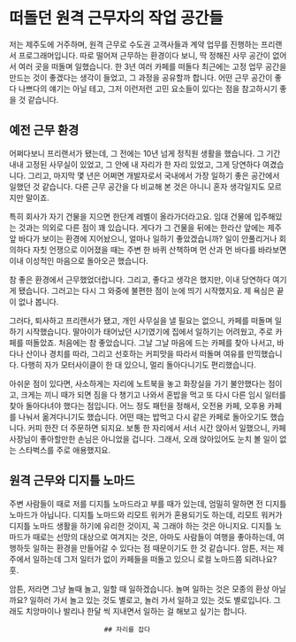 # 떠돌던 원격 근무자의 작업 공간들

저는 제주도에 거주하며, 원격 근무로 수도권 고객사들과 계약 업무를 진행하는 프리랜서 프로그래머입니다. 따로 떨어져 근무하는 환경이다 보니, 딱 정해진 사무 공간이 없어서 여러 곳을 떠돌며 일했습니다. 한 3년 여러 카페를 떠돌다 최근에는 고정 업무 공간을 만드는 것이 좋겠다는 생각이 들었고, 그 과정을 공유할까 합니다. 어떤 근무 공간이 좋다 나쁘다의 얘기는 아닐 테고, 그저 이런저런 고민 요소들이 있다는 점을 참고하시기 좋을 것 같습니다.

## 예전 근무 환경

어쩌다보니 프리랜서가 됐는데, 그 전에는 10년 넘게 정직원 생활을 했습니다. 그 기간 내내 고정된 사무실이 있었고, 그 안에 내 자리가 한 자리 있었고, 그게 당연하다 여겼습니다. 그리고, 마지막 몇 년은 어쩌면 개발자로서 국내에서 가장 일하기 좋은 공간에서 일했던 것 같습니다. 다른 근무 공간을 다 비교해 본 것은 아니니 혼자 생각일지도 모르지만 말이죠.

특히 회사가 자기 건물을 지으면 한단계 레벨이 올라가더라고요. 임대 건물에 입주해있는 것과는 의외로 다른 점이 꽤 있습니다. 게다가 그 건물을 뒤에는 한라산 앞에는 제주 앞 바다가 보이는 환경에 지어놨으니, 얼마나 일하기 좋았겠습니까? 일이 안풀리거나 회의하다 자칫 언쟁으로 이어졌을 때는 주변 한 바퀴 산책하며 먼 산과 먼 바다를 바라보면 이내 이성적인 마음으로 돌아오곤 했습니다.

참 좋은 환경에서 근무했었더랍니다. 그리고, 좋다고 생각은 했지만, 이내 당연하다 여기게 됐습니다. 그러고는 다시 그 와중에 불편한 점이 눈에 띄기 시작했지요. 제 욕심은 끝이 없나 봅니다.

그러다, 퇴사하고 프리랜서가 됐고, 개인 사무실을 낼 필요는 없으니, 카페를 떠돌며 일하기 시작했습니다. 딸아이가 태어났던 시기였기에 집에서 일하기는 어려웠고, 주로 카페를 떠돌았죠. 처음에는 참 좋았습니다. 그날 그날 마음에 드는 카페를 찾아 나서고, 바다나 산이나 경치를 따라, 그리고 선호하는 커피맛을 따라서 떠돌며 여유를 만끽했습니다. 다행히 자가 모터사이클이 한 대 있으니, 멀리 돌아다니기도 편리했습니다.

아쉬운 점이 있다면, 사소하게는 자리에 노트북을 놓고 화장실을 가기 불안했다는 점이고, 크게는 끼니 때가 되면 짐을 다 챙기고 나와서 혼밥을 먹고 또 다시 다른 임시 일터를 찾아 돌아다녀야 했다는 점입니다. 어느 정도 패턴을 정해서, 오전용 카페, 오후용 카페를 나눠서 옮겨다니기도 했습니다. 어떤 때는 밥먹고 다시 같은 카페로 돌아오기도 했습니다. 커피 한잔 더 주문하면 되지요. 보통 한 자리에서 서너 시간 앉아서 일했으니, 카페 사장님이 좋아할만한 손님은 아니었을 겁니다. 그래서, 오래 앉아있어도 눈치 볼 일이 없는 스타벅스를 주로 애용했지요.

## 원격 근무와 디지틀 노마드

주변 사람들이 때로 저를 디지틀 노마드라고 부를 때가 있는데, 엄밀히 말하면 전 디지틀 노마드가 아닙니다. 디지틀 노마드와 리모트 워커가 혼용되기도 하는데, 리모트 워커가 디지틀 노마드 생활을 하기에 유리한 것이지, 꼭 그래야 하는 것은 아니지요. 디지틀 노마드가 때로는 선망의 대상으로 여겨지는 것은, 아마도 사람들이 여행을 좋아하는데, 여행하듯 일하는 환경을 만들어갈 수 있다는 점 때문이기도 한 것 같습니다. 암튼, 저는 제주에서 일하는데 그저 일터가 없이 카페들을 떠돌고 있으니 로컬 노마드쯤 되려나요? 훗.

암튼, 저라면 그냥 놀때 놀고, 일할 때 일하겠습니다. 놀며 일하는 것은 모종의 환상 아닐까요? 일하러 가서 놀고 있는 것도 별로고, 놀러 가서 일하고 있는 것도 별로입니다. 그래도 치앙마이나 발리나 한달 씩 지내면서 일하는 걸 해보고 싶기는 합니다.

                            ## 자리를 잡다
